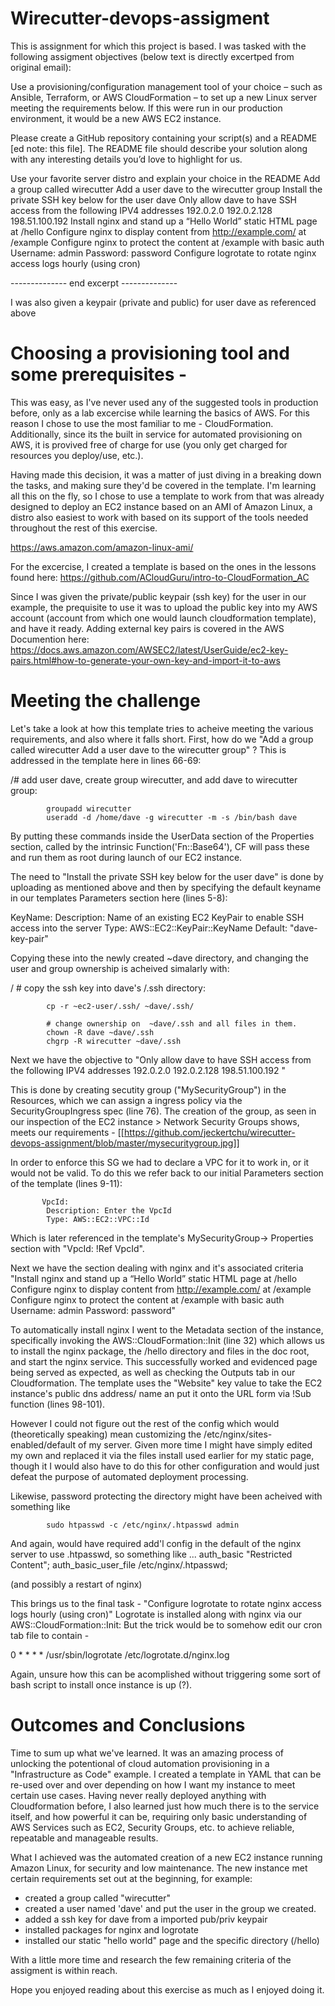 # Wirecutter-devops-assigment
This is assignment for which this project is based.
I was tasked with the following assigment objectives (below text is directly excertped from original email):

  Use a provisioning/configuration management tool of your choice – such as Ansible, Terraform, or AWS CloudFormation – to set up a new Linux server meeting the requirements below. If this were run in our production environment, it would be a new AWS EC2 instance.

Please create a GitHub repository containing your script(s) and a README [ed note: this file]. 
The README file should describe your solution along with any interesting details you’d love to highlight for us.

Use your favorite server distro and explain your choice in the README
Add a group called wirecutter
Add a user dave to the wirecutter group
Install the private SSH key below for the user dave
Only allow dave to have SSH access from the following IPV4 addresses
192.0.2.0
192.0.2.128
198.51.100.192
Install nginx and stand up a “Hello World” static HTML page at /hello
Configure nginx to display content from http://example.com/ at /example
Configure nginx to protect the content at /example with basic auth
Username: admin
Password: password
Configure logrotate to rotate nginx access logs hourly (using cron)

-------------- end excerpt --------------

I was also given a keypair (private and public) for user dave as referenced above

# Choosing a provisioning tool and some prerequisites - 

This was easy, as I've never used any of the suggested tools in production before, only as a lab excercise while learning the basics of AWS.  For this reason I chose to use the most familiar to me - CloudFormation.  Additionally, since its the built in service for automated provisioning on AWS, it is provived free of charge for use (you only get charged for resources you deploy/use, etc.).

Having made this decision, it was a matter of just diving in a breaking down the tasks, and making sure they'd be covered in the template. I'm learning all this on the fly, so I chose to use a template to work from that was already designed to deploy an EC2 instance based on an AMI of Amazon Linux, a distro also easiest to work with based on its support of the tools needed throughout the rest of this exercise. 

https://aws.amazon.com/amazon-linux-ami/

For the excercise, I created a template is based on the ones in the lessons found here:
https://github.com/ACloudGuru/intro-to-CloudFormation_AC

Since I was given the private/public keypair (ssh key) for the user in our example, the prequisite to use it was to upload the public key into my AWS account (account from which one would launch cloudformation template), and have it ready. 
Adding external key pairs is covered in the AWS Documention here:
https://docs.aws.amazon.com/AWSEC2/latest/UserGuide/ec2-key-pairs.html#how-to-generate-your-own-key-and-import-it-to-aws


# Meeting the challenge
Let's take a look at how this template tries to acheive meeting the various requirements, and also where it falls short.
First, how do we "Add a group called wirecutter
Add a user dave to the wirecutter group" ?
This is addressed in the template here in lines 66-69:

 /# add user dave, create group wirecutter, and add dave to wirecutter group:
  
            groupadd wirecutter
            useradd -d /home/dave -g wirecutter -m -s /bin/bash dave
            
By putting these commands inside the UserData section of the Properties section, called by the intrinsic Function('Fn::Base64'), CF will pass these and run them as root during launch of our EC2 instance.

The need to "Install the private SSH key below for the user dave" is done by uploading as mentioned above and then by specifying the default keyname in our templates Parameters section here (lines 5-8):

   KeyName:
      Description: Name of an existing EC2 KeyPair to enable SSH access into the server
      Type: AWS::EC2::KeyPair::KeyName
      Default: "dave-key-pair"

Copying these into the newly created ~dave directory, and changing the user and group ownership is acheived simalarly with:

/            # copy the ssh key into dave's /.ssh directory:

            cp -r ~ec2-user/.ssh/ ~dave/.ssh/
            
            # change ownership on  ~dave/.ssh and all files in them.
            chown -R dave ~dave/.ssh
            chgrp -R wirecutter ~dave/.ssh
                      


Next we have the objective to "Only allow dave to have SSH access from the following IPV4 addresses
192.0.2.0
192.0.2.128
198.51.100.192
"

This is done by creating secutity group ("MySecurityGroup") in the Resources, which we can assign a ingress policy via the SecurityGroupIngress spec (line 76).  The creation of the group, as seen in our inspection of the EC2 instance > Network Security Groups shows, meets our requirements - 
[[https://github.com/jeckertchu/wirecutter-devops-assignment/blob/master/mysecuritygroup.jpg]]

In order to enforce this SG we had to declare a VPC for it to work in, or it would not be valid. To do this we refer back to our initial Parameters section of the template (lines 9-11): 

    
           VpcId:
            Description: Enter the VpcId
            Type: AWS::EC2::VPC::Id

Which is later referenced in the template's MySecurityGroup-> Properties section with "VpcId: !Ref VpcId".

Next we have the section dealing with nginx and it's associated criteria
"Install nginx and stand up a “Hello World” static HTML page at /hello
Configure nginx to display content from http://example.com/ at /example
Configure nginx to protect the content at /example with basic auth
Username: admin
Password: password"

To automatically install nginx I went to the Metadata section of the instance, specifically invoking the AWS::CloudFormation::Init
(line 32) which allows us to install the nginx package, the /hello directory and files in the doc root, and start the nginx service.
This successfully worked and evidenced page being served as expected, as well as checking the Outputs tab in our Cloudformation.
The template uses the "Website" key value to take the EC2 instance's public dns address/ name an put it onto the URL form via !Sub function (lines 98-101).

However I could not figure out the rest of the config which would (theoretically speaking) mean customizing the /etc/nginx/sites-enabled/default of my server.  Given more time I might have simply edited my own and replaced it via the files install used earlier for my static page, though it I would also have to do this for other configuration and would just defeat the purpose of automated deployment processing.

Likewise, password protecting the directory might have been acheived with something like
  
            sudo htpasswd -c /etc/nginx/.htpasswd admin
         
And again, would have required add'l config in the default of the nginx server to use .htpasswd, so something like
...
auth_basic "Restricted Content";
auth_basic_user_file /etc/nginx/.htpasswd;

(and possibly a restart of nginx)

This brings us to the final task - "Configure logrotate to rotate nginx access logs hourly (using cron)"
Logrotate is installed along with nginx via our AWS::CloudFormation::Init: 
But the trick would be to somehow edit our cron tab file to contain - 

0 * * * * /usr/sbin/logrotate /etc/logrotate.d/nginx.log

Again, unsure how this can be acomplished without triggering some sort of bash script to install once instance is up (?).

# Outcomes and Conclusions

Time to sum up what we've learned.
It was an amazing process of unlocking the potentional of cloud automation provisioning in a "Infrastructure as Code" example.
I created a template in YAML that can be re-used over and over depending on how I want my instance to meet certain use cases.
Having never really deployed anything with Cloudformation before, I also learned just how much there is to the service itself, and how powerful it can be, requiring only basic understanding of AWS Services such as EC2, Security Groups, etc. to achieve reliable, repeatable and manageable results.

What I achieved was the automated creation of a new EC2 instance running Amazon Linux, for security and low maintenance.
The new instance met certain requirements set out at the beginning, for example: 
  - created a group called "wirecutter"
  - created a user named 'dave' and put the user in the group we created.
  - added a ssh key for dave from a imported pub/priv keypair
  - installed packages for nginx and logrotate
  - installed our static "hello world" page and the specific directory (/hello)
  
With a little more time and research the few remaining criteria of the assigment is within reach.

Hope you enjoyed reading about this exercise as much as I enjoyed doing it.



  
  


